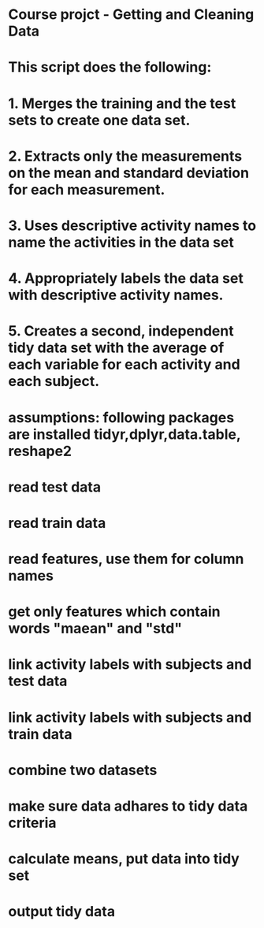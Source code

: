   # Course projct - Getting and Cleaning Data  
  # This script does the following:
  # 1. Merges the training and the test sets to create one data set.
  # 2. Extracts only the measurements on the mean and standard deviation for each measurement.
  # 3. Uses descriptive activity names to name the activities in the data set
  # 4. Appropriately labels the data set with descriptive activity names.
  # 5. Creates a second, independent tidy data set with the average of each variable for each activity and each subject.

  # assumptions: following packages are installed tidyr,dplyr,data.table, reshape2

  # read test data

  # read train data

  # read features, use them for column names

  # get only features which contain words "maean" and "std"

  # link activity labels with subjects and test data

  # link activity labels with subjects and train data

  # combine two datasets 

  # make sure data adhares to tidy data criteria

  # calculate means, put data into tidy set

  # output tidy data 
